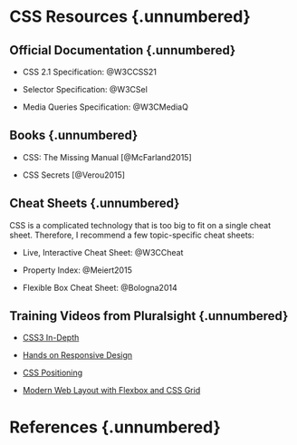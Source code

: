 # CSS Resources {.unnumbered}

## Official Documentation {.unnumbered}

  * CSS 2.1 Specification: @W3CCSS21

  * Selector Specification: @W3CSel

  * Media Queries Specification: @W3CMediaQ

## Books {.unnumbered}

  * CSS: The Missing Manual [@McFarland2015]

  * CSS Secrets [@Verou2015]

## Cheat Sheets {.unnumbered}

CSS is a complicated technology that is too big to fit on a single
cheat sheet.  Therefore, I recommend a few topic-specific cheat
sheets:

  * Live, Interactive Cheat Sheet: @W3CCheat

  * Property Index: @Meiert2015

  * Flexible Box Cheat Sheet: @Bologna2014

## Training Videos from Pluralsight {.unnumbered}

  * [CSS3 In-Depth](https://app.pluralsight.com/library/courses/css3-in-depth/table-of-contents)

  * [Hands on Responsive Design](https://app.pluralsight.com/library/courses/hands-on-responsive-design-css-preprocessor/table-of-contents)

  * [CSS Positioning](https://app.pluralsight.com/library/courses/css-positioning-1834/table-of-contents)

  * [Modern Web Layout with Flexbox and CSS Grid](https://app.pluralsight.com/library/courses/modern-web-layout-flexbox-css-grid/table-of-contents)

# References {.unnumbered}
